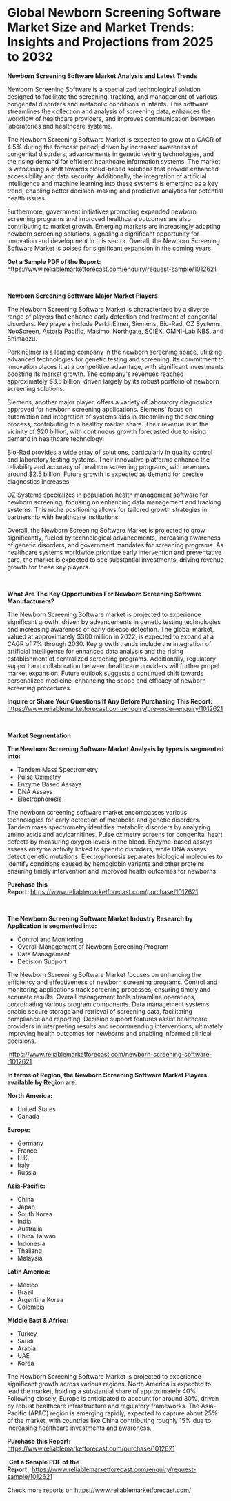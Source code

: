 <p><h1>Global Newborn Screening Software Market Size and Market Trends: Insights and Projections from 2025 to 2032</h1></p><p><strong>Newborn Screening Software Market Analysis and Latest Trends</strong></p>
<p><p>Newborn Screening Software is a specialized technological solution designed to facilitate the screening, tracking, and management of various congenital disorders and metabolic conditions in infants. This software streamlines the collection and analysis of screening data, enhances the workflow of healthcare providers, and improves communication between laboratories and healthcare systems. </p><p>The Newborn Screening Software Market is expected to grow at a CAGR of 4.5% during the forecast period, driven by increased awareness of congenital disorders, advancements in genetic testing technologies, and the rising demand for efficient healthcare information systems. The market is witnessing a shift towards cloud-based solutions that provide enhanced accessibility and data security. Additionally, the integration of artificial intelligence and machine learning into these systems is emerging as a key trend, enabling better decision-making and predictive analytics for potential health issues. </p><p>Furthermore, government initiatives promoting expanded newborn screening programs and improved healthcare outcomes are also contributing to market growth. Emerging markets are increasingly adopting newborn screening solutions, signaling a significant opportunity for innovation and development in this sector. Overall, the Newborn Screening Software Market is poised for significant expansion in the coming years.</p></p>
<p><strong>Get a Sample PDF of the Report:&nbsp;</strong> <a href="https://www.reliablemarketforecast.com/enquiry/request-sample/1012621?utm_campaign=2397&utm_medium=2&utm_source=Github&utm_content=ia&utm_term=08032025&utm_id=newborn-screening-software">https://www.reliablemarketforecast.com/enquiry/request-sample/1012621</a></p>
<p>&nbsp;</p>
<p><strong>Newborn Screening Software Major Market Players</strong></p>
<p><p>The Newborn Screening Software Market is characterized by a diverse range of players that enhance early detection and treatment of congenital disorders. Key players include PerkinElmer, Siemens, Bio-Rad, OZ Systems, NeoScreen, Astoria Pacific, Masimo, Northgate, SCIEX, OMNI-Lab NBS, and Shimadzu.</p><p>PerkinElmer is a leading company in the newborn screening space, utilizing advanced technologies for genetic testing and screening. Its commitment to innovation places it at a competitive advantage, with significant investments boosting its market growth. The company's revenues reached approximately $3.5 billion, driven largely by its robust portfolio of newborn screening solutions.</p><p>Siemens, another major player, offers a variety of laboratory diagnostics approved for newborn screening applications. Siemens’ focus on automation and integration of systems aids in streamlining the screening process, contributing to a healthy market share. Their revenue is in the vicinity of $20 billion, with continuous growth forecasted due to rising demand in healthcare technology.</p><p>Bio-Rad provides a wide array of solutions, particularly in quality control and laboratory testing systems. Their innovative platforms enhance the reliability and accuracy of newborn screening programs, with revenues around $2.5 billion. Future growth is expected as demand for precise diagnostics increases.</p><p>OZ Systems specializes in population health management software for newborn screening, focusing on enhancing data management and tracking systems. This niche positioning allows for tailored growth strategies in partnership with healthcare institutions.</p><p>Overall, the Newborn Screening Software Market is projected to grow significantly, fueled by technological advancements, increasing awareness of genetic disorders, and government mandates for screening programs. As healthcare systems worldwide prioritize early intervention and preventative care, the market is expected to see substantial investments, driving revenue growth for these key players.</p></p>
<p>&nbsp;</p>
<p><strong>What Are The Key Opportunities For Newborn Screening Software Manufacturers?</strong></p>
<p><p>The Newborn Screening Software market is projected to experience significant growth, driven by advancements in genetic testing technologies and increasing awareness of early disease detection. The global market, valued at approximately $300 million in 2022, is expected to expand at a CAGR of 7% through 2030. Key growth trends include the integration of artificial intelligence for enhanced data analysis and the rising establishment of centralized screening programs. Additionally, regulatory support and collaboration between healthcare providers will further propel market expansion. Future outlook suggests a continued shift towards personalized medicine, enhancing the scope and efficacy of newborn screening procedures.</p></p>
<p><strong>Inquire or Share Your Questions If Any Before Purchasing This Report:</strong> <a href="https://www.reliablemarketforecast.com/enquiry/pre-order-enquiry/1012621?utm_campaign=2397&utm_medium=2&utm_source=Github&utm_content=ia&utm_term=08032025&utm_id=newborn-screening-software">https://www.reliablemarketforecast.com/enquiry/pre-order-enquiry/1012621</a></p>
<p>&nbsp;</p>
<p><strong>Market Segmentation</strong></p>
<p><strong>The Newborn Screening Software Market Analysis by types is segmented into:</strong></p>
<p><ul><li>Tandem Mass Spectrometry</li><li>Pulse Oximetry</li><li>Enzyme Based Assays</li><li>DNA Assays</li><li>Electrophoresis</li></ul></p>
<p><p>The newborn screening software market encompasses various technologies for early detection of metabolic and genetic disorders. Tandem mass spectrometry identifies metabolic disorders by analyzing amino acids and acylcarnitines. Pulse oximetry screens for congenital heart defects by measuring oxygen levels in the blood. Enzyme-based assays assess enzyme activity linked to specific disorders, while DNA assays detect genetic mutations. Electrophoresis separates biological molecules to identify conditions caused by hemoglobin variants and other proteins, ensuring timely intervention and improved health outcomes for newborns.</p></p>
<p><strong>Purchase this Report:&nbsp;</strong><a href="https://www.reliablemarketforecast.com/purchase/1012621?utm_campaign=2397&utm_medium=2&utm_source=Github&utm_content=ia&utm_term=08032025&utm_id=newborn-screening-software">https://www.reliablemarketforecast.com/purchase/1012621</a></p>
<p>&nbsp;</p>
<p><strong>The Newborn Screening Software Market Industry Research by Application is segmented into:</strong></p>
<p><ul><li>Control and Monitoring</li><li>Overall Management of Newborn Screening Program</li><li>Data Management</li><li>Decision Support</li></ul></p>
<p><p>The Newborn Screening Software Market focuses on enhancing the efficiency and effectiveness of newborn screening programs. Control and monitoring applications track screening processes, ensuring timely and accurate results. Overall management tools streamline operations, coordinating various program components. Data management systems enable secure storage and retrieval of screening data, facilitating compliance and reporting. Decision support features assist healthcare providers in interpreting results and recommending interventions, ultimately improving health outcomes for newborns and enabling informed clinical decisions.</p></p>
<p><a href="https://www.reliablemarketforecast.com/newborn-screening-software-r1012621?utm_campaign=2397&utm_medium=2&utm_source=Github&utm_content=ia&utm_term=08032025&utm_id=newborn-screening-software">&nbsp;https://www.reliablemarketforecast.com/newborn-screening-software-r1012621</a></p>
<p><strong>In terms of Region, the Newborn Screening Software Market Players available by Region are:</strong></p>
<p>
    <p> <strong> North America: </strong>
        <ul>
            <li>United States</li>
            <li>Canada</li>
        </ul>
        </p> 
    <p> <strong> Europe: </strong>
        <ul>
            <li>Germany</li>
            <li>France</li>
            <li>U.K.</li>
            <li>Italy</li>
            <li>Russia</li>
        </ul>
        </p> 
    <p> <strong> Asia-Pacific: </strong>
        <ul>
            <li>China</li>
            <li>Japan</li>
            <li>South Korea</li>
            <li>India</li>
            <li>Australia</li>
            <li>China Taiwan</li>
            <li>Indonesia</li>
            <li>Thailand</li>
            <li>Malaysia</li>
        </ul>
        </p> 
    <p> <strong> Latin America: </strong>
        <ul>
            <li>Mexico</li>
            <li>Brazil</li>
            <li>Argentina Korea</li>
            <li>Colombia</li>
        </ul>
        </p> 
    <p> <strong> Middle East & Africa: </strong>
        <ul>
            <li>Turkey</li>
            <li>Saudi</li>
            <li>Arabia</li>
            <li>UAE</li>
            <li>Korea</li>
        </ul>
    </p>
    </p>
<p><p>The Newborn Screening Software Market is projected to experience significant growth across various regions. North America is expected to lead the market, holding a substantial share of approximately 40%. Following closely, Europe is anticipated to account for around 30%, driven by robust healthcare infrastructure and regulatory frameworks. The Asia-Pacific (APAC) region is emerging rapidly, expected to capture about 25% of the market, with countries like China contributing roughly 15% due to increasing healthcare investments and awareness.</p></p>
<p><strong>Purchase this Report: </strong><a href="https://www.reliablemarketforecast.com/purchase/1012621?utm_campaign=2397&utm_medium=2&utm_source=Github&utm_content=ia&utm_term=08032025&utm_id=newborn-screening-software">https://www.reliablemarketforecast.com/purchase/1012621</a></p>
<p>&nbsp;<strong>Get a Sample PDF of the Report:&nbsp;&nbsp;</strong><a href="https://www.reliablemarketforecast.com/enquiry/request-sample/1012621?utm_campaign=2397&utm_medium=2&utm_source=Github&utm_content=ia&utm_term=08032025&utm_id=newborn-screening-software">https://www.reliablemarketforecast.com/enquiry/request-sample/1012621</a></p>
<p><strong></strong></p>
<p>Check more reports on <a href="https://www.reliablemarketforecast.com/?utm_campaign=2397&utm_medium=2&utm_source=Github&utm_content=ia&utm_term=08032025&utm_id=newborn-screening-software">https://www.reliablemarketforecast.com/</a></p>